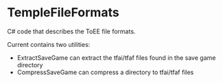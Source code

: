 # TempleFileFormats
C# code that describes the ToEE file formats.

Current contains two utilities:

- ExtractSaveGame can extract the tfai/tfaf files found in the save game directory
- CompressSaveGame can compress a directory to tfai/tfaf files
